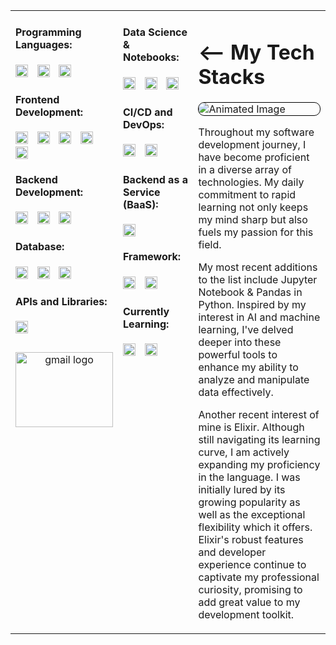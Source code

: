 <table>
  <tr>
    <td valign="top" width="25%">
      <h4 align="left">Programming Languages:</h4>
<div align="left">
  <img src="https://cdn.jsdelivr.net/gh/devicons/devicon/icons/javascript/javascript-original.svg" height="20" alt="javascript logo"  />
  <img width="6" />
  <img src="https://cdn.jsdelivr.net/gh/devicons/devicon/icons/python/python-original.svg" height="20" alt="python logo"  />
  <img width="6" />
  <img src="https://cdn.jsdelivr.net/gh/devicons/devicon/icons/ruby/ruby-original.svg" height="20" alt="ruby logo"  />
</div>
      <h4 align="left">Frontend Development:</h4>
<div align="left">
  <img src="https://cdn.jsdelivr.net/gh/devicons/devicon/icons/html5/html5-original.svg" height="20" alt="html5 logo"  />
  <img width="6" />
  <img src="https://cdn.jsdelivr.net/gh/devicons/devicon/icons/css3/css3-original.svg" height="20" alt="css3 logo"  />
  <img width="6" />
  <img src="https://cdn.jsdelivr.net/gh/devicons/devicon/icons/sass/sass-original.svg" height="20" alt="sass logo"  />
  <img width="6" />
  <img src="https://cdn.jsdelivr.net/gh/devicons/devicon/icons/react/react-original.svg" height="20" alt="react logo"  />
  <img width="6" />
  <img src="https://cdn.jsdelivr.net/gh/devicons/devicon/icons/bootstrap/bootstrap-original.svg" height="20" alt="bootstrap logo"  />
</div>
      <h4 align="left">Backend Development:</h4>
<div align="left">
  <img src="https://cdn.jsdelivr.net/gh/devicons/devicon/icons/flask/flask-original.svg" height="20" alt="flask logo"  />
  <img width="6" />
  <img src="https://cdn.jsdelivr.net/gh/devicons/devicon/icons/nodejs/nodejs-original.svg" height="20" alt="nodejs logo"  />
  <img width="6" />
  <img src="https://cdn.jsdelivr.net/gh/devicons/devicon/icons/npm/npm-original-wordmark.svg" height="20" alt="npm logo"  />
</div>
      <h4 align="left">Database:</h4>
<div align="left">
  <img src="https://cdn.jsdelivr.net/gh/devicons/devicon/icons/postgresql/postgresql-original.svg" height="20" alt="postgresql logo"  />
  <img width="6" />
  <img src="https://cdn.jsdelivr.net/gh/devicons/devicon/icons/sqlite/sqlite-original.svg" height="20" alt="sqlite logo"  />
  <img width="6" />
  <img src="https://cdn.jsdelivr.net/gh/devicons/devicon/icons/mysql/mysql-original.svg" height="20" alt="mysql logo"  />
</div>
      <h4 align="left">APIs and Libraries:</h4>
<div align="left">
  <img src="https://cdn.simpleicons.org/postman/FF6C37" height="20" alt="postman logo"  />
</div>
<div align="center" style="margin-top: 30px;">
<a href="mailto:lourenskok@gmail.com">
          <img src="https://raw.githubusercontent.com/maurodesouza/profile-readme-generator/master/src/assets/icons/social/gmail/default.svg" width="156" height="120" alt="gmail logo" />
        </a>
</div>
    </td>
<td valign="top" width="25%">
      <h4 align="left">Data Science & Notebooks:</h4>
<div align="left">
   <img src="https://cdn.jsdelivr.net/gh/devicons/devicon/icons/numpy/numpy-original.svg" height="20" alt="numpy logo"  />
   <img width="6" />
    <img src="https://cdn.jsdelivr.net/gh/devicons/devicon/icons/jupyter/jupyter-original.svg" height="20" alt="jupyter logo"  />
  <img width="6" />
  <img src="https://cdn.jsdelivr.net/gh/devicons/devicon/icons/pandas/pandas-original.svg" height="20" alt="pandas logo"  />
</div>
      <h4 align="left">CI/CD and DevOps:</h4>
<div align="left">
  <img src="https://cdn.simpleicons.org/githubactions/2088FF" height="20" alt="githubactions logo"  />
  <img width="6" />
  <img src="https://cdn.simpleicons.org/git/F05032" height="20" alt="git logo"  />
</div>
      <h4 align="left">Backend as a Service (BaaS):</h4>
<div align="left">
  <img src="https://cdn.simpleicons.org/heroku/430098" height="20" alt="heroku logo"  />
</div>
      <h4 align="left">Framework:</h4>
<div align="left">
  <img src="https://cdn.simpleicons.org/vite/646CFF" height="20" alt="vite logo"  />
  <img width="6" />
  <img src="https://cdn.jsdelivr.net/gh/devicons/devicon/icons/rails/rails-original-wordmark.svg" height="20" alt="rails logo"  />
</div>
      <h4 align="left">Currently Learning:</h4>
<div align="left">
  <img src="https://cdn.jsdelivr.net/gh/devicons/devicon/icons/elixir/elixir-original.svg" height="20" alt="elixir logo"  />
  <img width="6" />
  <img src="https://cdn.jsdelivr.net/gh/devicons/devicon/icons/phoenix/phoenix-original.svg" height="20" alt="phoenix logo"  />
</div>
    </td>
<td valign="top" width="50%">
      <h1 align="left"><-- My Tech Stacks</h1>
  <img src="https://media4.giphy.com/media/v1.Y2lkPTc5MGI3NjExOWc2ZWZpdHFwNzltcmFmNzJseGJ0OGV5YmgzamhhZXg2bzM4ejJweCZlcD12MV9pbnRlcm5hbF9naWZfYnlfaWQmY3Q9Zw/Ah3zHH7hvsSB2/giphy.gif" alt="Animated Image" style="border: 1px solid black; border-radius: 10px; display: block;">
      <p align="left">Throughout my software development journey, I have become proficient in a diverse array of technologies. My daily commitment to rapid learning not only keeps my mind sharp but also fuels my passion for this field. </p>
      <p></p>
      <p align="left">My most recent additions to the list include Jupyter Notebook & Pandas in Python. Inspired by my interest in AI and machine learning, I've delved deeper into these powerful tools to enhance my ability to analyze and manipulate data effectively.</p>
      <p></p>
      <p align="left">Another recent interest of mine is Elixir. Although still navigating its learning curve, I am actively expanding my proficiency in the language. I was initially lured by its growing popularity as well as the exceptional flexibility which it offers. Elixir's robust features and developer experience continue to captivate my professional curiosity, promising to add great value to my development toolkit.</p>
    </td>
    </tr>
</table>
